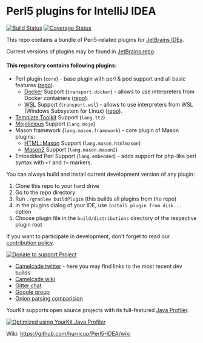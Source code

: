 # Perl5 plugins for IntelliJ IDEA

[![Build Status](https://travis-ci.org/Camelcade/Perl5-IDEA.svg)](https://travis-ci.org/Camelcade/Perl5-IDEA) [![Coverage Status](https://coveralls.io/repos/github/Camelcade/Perl5-IDEA/badge.svg)](https://coveralls.io/github/Camelcade/Perl5-IDEA)

This repo contains a bundle of Perl5-related plugins for [JetBrains IDEs](https://www.jetbrains.com/). 

Current versions of plugins may be found in [JetBrains repo](https://plugins.jetbrains.com/).

#### This repository contains following plugins:

- Perl plugin (`core`) - base plugin with perl & pod support and all basic features ([repo](https://plugins.jetbrains.com/plugin/7796-perl)).  
  - [Docker](https://www.docker.com/) Support (`transport.docker`) - allows to use interpreters from Docker containers ([repo](https://plugins.jetbrains.com/plugin/11328-perl-docker-support)).
  - [WSL](https://en.wikipedia.org/wiki/Windows_Subsystem_for_Linux) Support (`transport.wsl`) - allows to use interpreters from WSL (Windows Subsystem for Linux) ([repo](https://plugins.jetbrains.com/plugin/11329-perl-wsl-support)).
- [Template Toolkit](http://www.template-toolkit.org/) Support (`lang.tt2`) 
- [Mojolicious](https://mojolicious.org/) Support (`lang.mojo`) 
- Mason framework (`lang.mason.framework`) - core plugin of Mason plugins:
  - [HTML::Mason](https://metacpan.org/pod/HTML::Mason) Support (`lang.mason.htmlmason`) 
  - [Mason2](https://metacpan.org/pod/Mason) Support (`lang.mason.mason2`) 
- Embedded Perl Support (`lang.embedded`) - adds support for php-like perl syntax with `<?` and `?>` markers.

You can always build and install current development version of any plugin:

1. Clone this repo to your hard drive
2. Go to the repo directory
3. Run `./gradlew buildPlugin` (this builds all plugins from the repo)
4. In the plugins dialog of your IDE, use `Install plugin from disk...` option
5. Choose plugin file in the `build/distributions` directory of the respective plugin root  

If you want to participate in development, don't forget to read our [contribution policy](https://github.com/hurricup/Perl5-IDEA/wiki/Contribution-policy).

[![Donate to support Project](https://www.paypalobjects.com/en_US/GB/i/btn/btn_donateCC_LG.gif)](https://www.paypal.com/cgi-bin/webscr?cmd=_s-xclick&hosted_button_id=HJCUADZKY5G7E)

* [Camelcade twitter](https://twitter.com/CamelcadeIDE) - here you may find links to the most recent dev builds
* [Camelcade wiki](https://github.com/hurricup/Perl5-IDEA/wiki)
* [Gitter chat](https://gitter.im/IntelliJ-Plugin-Perl5/Lobby)
* [Google group](https://groups.google.com/forum/#!forum/camelcade)
* [Onion parsing comparision](http://evstigneev.com/onion_all.png)

YourKit supports open source projects with its full-featured <a href="https://www.yourkit.com/java/profiler/index.jsp">Java Profiler</a>.

[![Optimized using YourKit Java Profiler](https://www.yourkit.com/images/yklogo.png)](https://www.yourkit.com/java/profiler/index.jsp)

Wiki: https://github.com/hurricup/Perl5-IDEA/wiki
